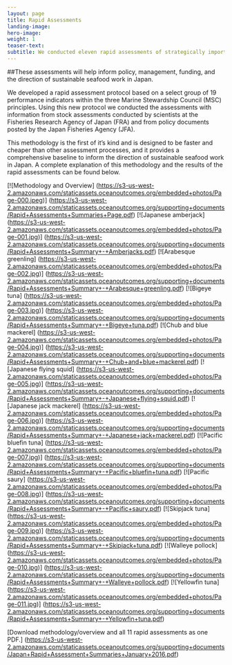 ```yaml
---
layout: page 
title: Rapid Assessments
landing-image:
hero-image:
weight: 1
teaser-text:
subtitle: We conducted eleven rapid assessments of strategically important Japanese fishery species to better articulate the Japanese fisheries landscape and to clearly map out the potential for fishery improvement and third party certification of fisheries targeting these species.
---
```

##These assessments will help inform policy, management, funding, and the direction of sustainable seafood work in Japan.

We developed a rapid assessment protocol based on a select group of 19 performance indicators within the three Marine Stewardship Council (MSC) principles. Using this new protocol we conducted the assessments with information from stock assessments conducted by scientists at the Fisheries Research Agency of Japan (FRA) and from policy documents posted by the Japan Fisheries Agency (JFA).

This methodology is the first of it’s kind and is designed to be faster and cheaper than other assessment processes, and it provides a comprehensive baseline to inform the direction of sustainable seafood work in Japan. A complete explanation of this methodology and the results of the rapid assessments can be found below.

[![Methodology and Overview]
(https://s3-us-west-2.amazonaws.com/staticassets.oceanoutcomes.org/embedded+photos/Page-000.jpeg)] (https://s3-us-west-2.amazonaws.com/staticassets.oceanoutcomes.org/supporting+documents/Rapid+Assessments+Summaries+Page.pdf)
[![Japanese amberjack]
(https://s3-us-west-2.amazonaws.com/staticassets.oceanoutcomes.org/embedded+photos/Page-001.jpg)] (https://s3-us-west-2.amazonaws.com/staticassets.oceanoutcomes.org/supporting+documents/Rapid+Assessments+Summary+-+Amberjacks.pdf)
[![Arabesque greenling]
(https://s3-us-west-2.amazonaws.com/staticassets.oceanoutcomes.org/embedded+photos/Page-002.jpg)] (https://s3-us-west-2.amazonaws.com/staticassets.oceanoutcomes.org/supporting+documents/Rapid+Assessments+Summary+-+Arabesque+greenling.pdf)
[![Bigeye tuna]
(https://s3-us-west-2.amazonaws.com/staticassets.oceanoutcomes.org/embedded+photos/Page-003.jpg)] (https://s3-us-west-2.amazonaws.com/staticassets.oceanoutcomes.org/supporting+documents/Rapid+Assessments+Summary+-+Bigeye+tuna.pdf)
[![Chub and blue mackerel]
(https://s3-us-west-2.amazonaws.com/staticassets.oceanoutcomes.org/embedded+photos/Page-004.jpg)] (https://s3-us-west-2.amazonaws.com/staticassets.oceanoutcomes.org/supporting+documents/Rapid+Assessments+Summary+-+Chub+and+blue+mackerel.pdf)
[![Japanese flying squid]
(https://s3-us-west-2.amazonaws.com/staticassets.oceanoutcomes.org/embedded+photos/Page-005.jpg)] (https://s3-us-west-2.amazonaws.com/staticassets.oceanoutcomes.org/supporting+documents/Rapid+Assessments+Summary+-+Japanese+flying+squid.pdf)
[![Japanese jack mackerel]
(https://s3-us-west-2.amazonaws.com/staticassets.oceanoutcomes.org/embedded+photos/Page-006.jpg)] (https://s3-us-west-2.amazonaws.com/staticassets.oceanoutcomes.org/supporting+documents/Rapid+Assessments+Summary+-+Japanese+jack+mackerel.pdf)
[![Pacific bluefin tuna]
(https://s3-us-west-2.amazonaws.com/staticassets.oceanoutcomes.org/embedded+photos/Page-007.jpg)] (https://s3-us-west-2.amazonaws.com/staticassets.oceanoutcomes.org/supporting+documents/Rapid+Assessments+Summary+-+Pacific+bluefin+tuna.pdf)
[![Pacific saury]
(https://s3-us-west-2.amazonaws.com/staticassets.oceanoutcomes.org/embedded+photos/Page-008.jpg)] (https://s3-us-west-2.amazonaws.com/staticassets.oceanoutcomes.org/supporting+documents/Rapid+Assessments+Summary+-+Pacific+saury.pdf)
[![Skipjack tuna]
(https://s3-us-west-2.amazonaws.com/staticassets.oceanoutcomes.org/embedded+photos/Page-009.jpg)] (https://s3-us-west-2.amazonaws.com/staticassets.oceanoutcomes.org/supporting+documents/Rapid+Assessments+Summary+-+Skipjack+tuna.pdf)
[![Walleye pollock]
(https://s3-us-west-2.amazonaws.com/staticassets.oceanoutcomes.org/embedded+photos/Page-010.jpg)] (https://s3-us-west-2.amazonaws.com/staticassets.oceanoutcomes.org/supporting+documents/Rapid+Assessments+Summary+-+Walleye+pollock.pdf)
[![Yellowfin tuna]
(https://s3-us-west-2.amazonaws.com/staticassets.oceanoutcomes.org/embedded+photos/Page-011.jpg)] (https://s3-us-west-2.amazonaws.com/staticassets.oceanoutcomes.org/supporting+documents/Rapid+Assessments+Summary+-+Yellowfin+tuna.pdf)

[Download methodology/overview and all 11 rapid assessments as one PDF.] (https://s3-us-west-2.amazonaws.com/staticassets.oceanoutcomes.org/supporting+documents/Japan+Rapid+Assessment+Summaries+January+2016.pdf)
